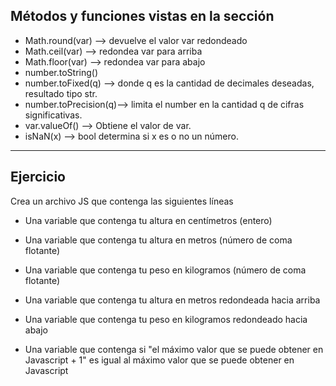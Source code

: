 ## Métodos y funciones vistas en la sección

- Math.round(var) --> devuelve el valor var redondeado
- Math.ceil(var) --> redondea var para arriba
- Math.floor(var) --> redondea var para abajo
- number.toString()
- number.toFixed(q) --> donde q es la cantidad de decimales deseadas, resultado tipo str.
- number.toPrecision(q)--> limita el number en la cantidad q de cifras significativas.
- var.valueOf() --> Obtiene el valor de var.
- isNaN(x) --> bool determina si x es o no un número.

------------------------

## Ejercicio

Crea un archivo JS que contenga las siguientes líneas

- Una variable que contenga tu altura en centímetros (entero)

- Una variable que contenga tu altura en metros (número de coma flotante)

- Una variable que contenga tu peso en kilogramos (número de coma flotante)

- Una variable que contenga tu altura en metros redondeada hacia arriba

- Una variable que contenga tu peso en kilogramos redondeado hacia abajo

- Una variable que contenga si "el máximo valor que se puede obtener en Javascript + 1" es igual al máximo valor que se puede obtener en Javascript